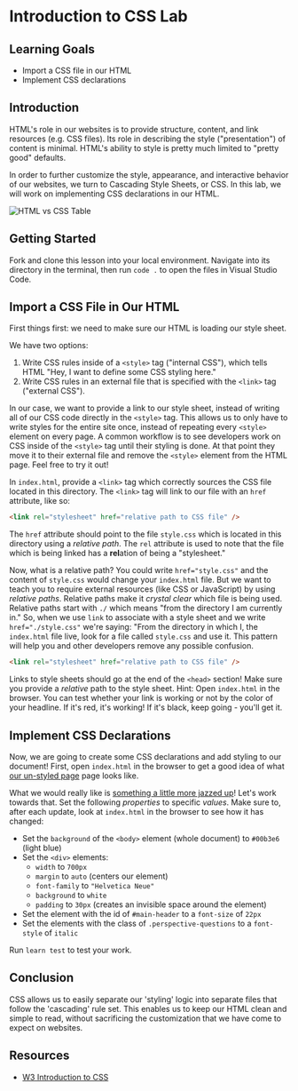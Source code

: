 
# Introduction to CSS Lab

## Learning Goals

- Import a CSS file in our HTML
- Implement CSS declarations

## Introduction

HTML's role in our websites is to provide structure, content, and link resources
(e.g. CSS files). Its role in describing the style ("presentation") of content
is minimal. HTML's ability to style is pretty much limited to "pretty good"
defaults.

In order to further customize the style, appearance, and interactive behavior of
our websites, we turn to Cascading Style Sheets, or CSS. In this lab, we will
work on implementing CSS declarations in our HTML.

![HTML vs CSS Table](https://curriculum-content.s3.amazonaws.com/css-essentials/introduction-to-css-lab/Image_66_WritingCSS%20vs%20HTML.png)

## Getting Started

Fork and clone this lesson into your local environment. Navigate into its
directory in the terminal, then run `code .` to open the files in Visual Studio
Code.

## Import a CSS File in Our HTML

First things first: we need to make sure our HTML is loading our style sheet.

We have two options:

1. Write CSS rules inside of a `<style>` tag ("internal CSS"), which tells HTML
   "Hey, I want to define some CSS styling here."
2. Write CSS rules in an external file that is specified with the `<link>` tag
   ("external CSS").

In our case, we want to provide a link to our style sheet, instead of writing
all of our CSS code directly in the `<style>` tag. This allows us to only have
to write styles for the entire site once, instead of repeating every `<style>`
element on every page. A common workflow is to see developers work on CSS inside
of the `<style>` tag until their styling is done. At that point they move it to
their external file and remove the `<style>` element from the HTML page. Feel
free to try it out!

In `index.html`, provide a `<link>` tag which correctly sources the CSS file
located in this directory. The `<link>` tag will link to our file with an `href`
attribute, like so:

```html
<link rel="stylesheet" href="relative path to CSS file" />
```

The `href` attribute should point to the file `style.css` which is located in
this directory using a _relative path_. The `rel` attribute is used to note that
the file which is being linked has a **rel**ation of being a "stylesheet."

Now, what is a relative path? You could write `href="style.css"` and the content
of `style.css` would change your `index.html` file. But we want to teach you to
require external resources (like CSS or JavaScript) by using _relative paths_.
Relative paths make it _crystal clear_ which file is being used. Relative paths
start with `./` which means "from the directory I am currently in." So, when we
use `link` to associate with a style sheet and we write `href="./style.css"`
we're saying: "From the directory in which I, the `index.html` file live, look
for a file called `style.css` and use it. This pattern will help you and other
developers remove any possible confusion.

```html
<link rel="stylesheet" href="relative path to CSS file" />
```

Links to style sheets should go at the end of the `<head>` section! Make sure
you provide a _relative_ path to the style sheet. Hint: Open `index.html` in the
browser. You can test whether your link is working or not by the color of your
headline. If it's red, it's working! If it's black, keep going - you'll get it.

## Implement CSS Declarations

Now, we are going to create some CSS declarations and add styling to our
document! First, open `index.html` in the browser to get a good idea of what
[our un-styled page][un-styled] page looks like.

What we would really like is [something a little more jazzed up][styled]! Let's
work towards that. Set the following _properties_ to specific _values_. Make
sure to, after each update, look at `index.html` in the browser to see how it
has changed:

- Set the `background` of the `<body>` element (whole document) to `#00b3e6`
  (light blue)
- Set the `<div>` elements:
  - `width` to `700px`
  - `margin` to `auto` (centers our element)
  - `font-family` to `"Helvetica Neue"`
  - `background` to `white`
  - `padding` to `30px` (creates an invisible space around the element)
- Set the element with the id of `#main-header` to a `font-size` of `22px`
- Set the elements with the class of `.perspective-questions` to a `font-style`
  of `italic`

Run `learn test` to test your work.

## Conclusion

CSS allows us to easily separate our 'styling' logic into separate files that
follow the 'cascading' rule set. This enables us to keep our HTML clean and
simple to read, without sacrificing the customization that we have come to
expect on websites.

## Resources

- [W3 Introduction to CSS](https://www.w3schools.com/Css/css_intro.asp)

[un-styled]:
  https://curriculum-content.s3.amazonaws.com/web-development/unstyled-codepen.jpeg
[styled]:
  https://curriculum-content.s3.amazonaws.com/web-development/styled-intro-to-css.png
